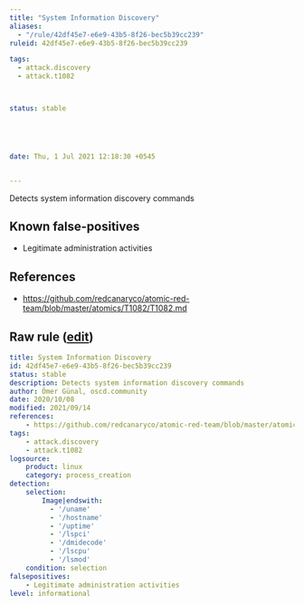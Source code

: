 ```yaml
---
title: "System Information Discovery"
aliases:
  - "/rule/42df45e7-e6e9-43b5-8f26-bec5b39cc239"
ruleid: 42df45e7-e6e9-43b5-8f26-bec5b39cc239

tags:
  - attack.discovery
  - attack.t1082



status: stable





date: Thu, 1 Jul 2021 12:18:30 +0545


---
```


Detects system information discovery commands

<!--more-->


## Known false-positives

* Legitimate administration activities



## References

* https://github.com/redcanaryco/atomic-red-team/blob/master/atomics/T1082/T1082.md


## Raw rule ([edit](https://github.com/SigmaHQ/sigma/edit/master/rules/linux/process_creation/proc_creation_lnx_system_info_discovery.yml))
```yaml
title: System Information Discovery
id: 42df45e7-e6e9-43b5-8f26-bec5b39cc239
status: stable
description: Detects system information discovery commands
author: Ömer Günal, oscd.community
date: 2020/10/08
modified: 2021/09/14
references:
    - https://github.com/redcanaryco/atomic-red-team/blob/master/atomics/T1082/T1082.md
tags:
    - attack.discovery
    - attack.t1082
logsource:
    product: linux
    category: process_creation
detection:
    selection:
        Image|endswith:
          - '/uname'
          - '/hostname'
          - '/uptime'
          - '/lspci'
          - '/dmidecode'
          - '/lscpu'
          - '/lsmod'
    condition: selection
falsepositives:
    - Legitimate administration activities
level: informational

```
